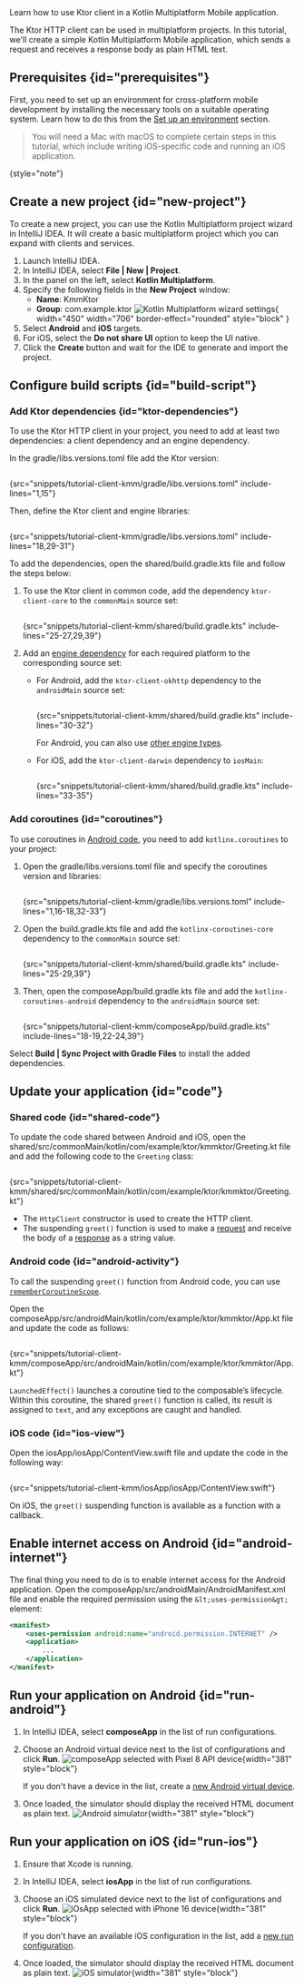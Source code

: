 [//]: # (title: Creating a cross-platform mobile application)

<show-structure for="chapter" depth="2"/>

<tldr>
<var name="example_name" value="tutorial-client-kmm"/>
<include from="lib.topic" element-id="download_example"/>
</tldr>

<link-summary>
Learn how to use Ktor client in a Kotlin Multiplatform Mobile application.
</link-summary>

The Ktor HTTP client can be used in multiplatform projects. In this tutorial, we'll create a simple Kotlin Multiplatform
Mobile application, which sends a request and receives a response body as plain HTML text.

## Prerequisites {id="prerequisites"}

First, you need to set up an environment for cross-platform mobile development by installing the necessary tools on a
suitable operating system. Learn how to do this from
the [Set up an environment](https://kotlinlang.org/docs/multiplatform-mobile-setup.html) section.

> You will need a Mac with macOS to complete certain steps in this tutorial, which include writing iOS-specific code and
running an iOS application.
>
{style="note"}

## Create a new project {id="new-project"}

To create a new project, you can use the Kotlin Multiplatform project wizard in IntelliJ IDEA. It will create a basic
multiplatform project which you can expand with clients and services.

<procedure>

1. Launch IntelliJ IDEA.
2. In IntelliJ IDEA, select **File | New | Project**.
3. In the panel on the left, select **Kotlin Multiplatform**.
4. Specify the following fields in the **New Project** window:
    * **Name**: KmmKtor
    * **Group**: com.example.ktor
      ![Kotlin Multiplatform wizard settings](kmm_tutorial_create_project.png){ width="450" width="706" border-effect="rounded" style="block" }
5. Select **Android** and **iOS** targets.
6. For iOS, select the **Do not share UI** option to keep the UI native.
7. Click the **Create** button and wait for the IDE to generate and import the project.

</procedure>

## Configure build scripts {id="build-script"}

### Add Ktor dependencies {id="ktor-dependencies"}

To use the Ktor HTTP client in your project, you need to add at least two dependencies: a client dependency and an
engine dependency.

In the
<path>gradle/libs.versions.toml</path>
file add the Ktor version:

```kotlin
```

{src="snippets/tutorial-client-kmm/gradle/libs.versions.toml" include-lines="1,15"}

Then, define the Ktor client and engine libraries:

```kotlin
```

{src="snippets/tutorial-client-kmm/gradle/libs.versions.toml" include-lines="18,29-31"}

To add the dependencies, open the
<path>shared/build.gradle.kts</path>
file and follow the steps below:

1. To use the Ktor client in common code, add the dependency `ktor-client-core` to the `commonMain` source set:
   ```kotlin
   ```
   {src="snippets/tutorial-client-kmm/shared/build.gradle.kts" include-lines="25-27,29,39"}

2. Add an [engine dependency](client-engines.md) for each required platform to the corresponding source set:
    - For Android, add the `ktor-client-okhttp` dependency to the `androidMain` source set:
      ```kotlin
      ```
      {src="snippets/tutorial-client-kmm/shared/build.gradle.kts" include-lines="30-32"}

      For Android, you can also use [other engine types](client-engines.md#jvm-android).
    - For iOS, add the `ktor-client-darwin` dependency to `iosMain`:
      ```kotlin
      ```
      {src="snippets/tutorial-client-kmm/shared/build.gradle.kts" include-lines="33-35"}

### Add coroutines {id="coroutines"}

To use coroutines in [Android code](#android-activity), you need to add `kotlinx.coroutines` to your project:

1. Open the
   <path>gradle/libs.versions.toml</path>
   file and specify the coroutines version and libraries:

    ```kotlin
    ```
   {src="snippets/tutorial-client-kmm/gradle/libs.versions.toml" include-lines="1,16-18,32-33"}

2. Open the
   <path>build.gradle.kts</path>
   file and add the `kotlinx-coroutines-core` dependency to the `commonMain` source set:

    ```kotlin
    ```
   {src="snippets/tutorial-client-kmm/shared/build.gradle.kts" include-lines="25-29,39"}

3. Then, open the
   <path>composeApp/build.gradle.kts</path>
   file and add the `kotlinx-coroutines-android` dependency to the `androidMain` source set:

   ```kotlin
   ```
   {src="snippets/tutorial-client-kmm/composeApp/build.gradle.kts" include-lines="18-19,22-24,39"}

Select **Build | Sync Project with Gradle Files** to install the added dependencies.

## Update your application {id="code"}

### Shared code {id="shared-code"}

To update the code shared between Android and iOS, open the
<path>shared/src/commonMain/kotlin/com/example/ktor/kmmktor/Greeting.kt</path>
file and add the following code to the `Greeting` class:

```kotlin
```

{src="snippets/tutorial-client-kmm/shared/src/commonMain/kotlin/com/example/ktor/kmmktor/Greeting.kt"}

- The `HttpClient` constructor is used to create the HTTP client.
- The suspending `greet()` function is used to make a [request](client-requests.md) and receive the body of
  a [response](client-responses.md) as a string value.

### Android code {id="android-activity"}

To call the suspending `greet()` function from Android code, you can use [`rememberCoroutineScope`](https://developer.android.com/reference/kotlin/androidx/compose/runtime/package-summary#rememberCoroutineScope(kotlin.Function0)).

Open the
<path>composeApp/src/androidMain/kotlin/com/example/ktor/kmmktor/App.kt</path>
file and update the code as follows:

```kotlin
```

{src="snippets/tutorial-client-kmm/composeApp/src/androidMain/kotlin/com/example/ktor/kmmktor/App.kt"}

`LaunchedEffect()` launches a coroutine tied to the composable’s lifecycle. Within this coroutine, the shared `greet()`
function is called, its result is assigned to `text`, and any exceptions are caught and handled.

### iOS code {id="ios-view"}

Open the
<path>iosApp/iosApp/ContentView.swift</path>
file and update the code in the following way:

```Swift
```
{src="snippets/tutorial-client-kmm/iosApp/iosApp/ContentView.swift"}

On iOS, the `greet()` suspending function is available as a function with a callback.

## Enable internet access on Android {id="android-internet"}

The final thing you need to do is to enable internet access for the Android application.
Open the
<path>composeApp/src/androidMain/AndroidManifest.xml</path>
file and enable the required permission using the `&lt;uses-permission&gt;` element:

```xml
<manifest>
    <uses-permission android:name="android.permission.INTERNET" />
    <application>
        ...
    </application>
</manifest> 
```

## Run your application on Android {id="run-android"}

1. In IntelliJ IDEA, select **composeApp** in the list of run configurations.
2. Choose an Android virtual device next to the list of configurations and click **Run**.
   ![composeApp selected with Pixel 8 API device](kmm_tutorial_run_android.png){width="381" style="block"}

   If you don't have a device in the list, create
   a [new Android virtual device](https://developer.android.com/studio/run/managing-avds#createavd).
3. Once loaded, the simulator should display the received HTML document as plain text.
   ![Android simulator](tutorial_client_kmm_android.png){width="381" style="block"}

## Run your application on iOS {id="run-ios"}

1. Ensure that Xcode is running.
2. In IntelliJ IDEA, select **iosApp** in the list of run configurations.
3. Choose an iOS simulated device next to the list of configurations and click **Run**.
   ![iOsApp selected with iPhone 16 device](kmm_tutorial_run_ios.png){width="381" style="block"}

   If you don't have an available iOS configuration in the list, add a
   [new run configuration](https://www.jetbrains.com/help/kotlin-multiplatform-dev/multiplatform-create-first-app.html#run-on-a-new-ios-simulated-device).
4. Once loaded, the simulator should display the received HTML document as plain text.
   ![iOS simulator](tutorial_client_kmm_ios.png){width="381" style="block"}





